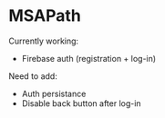 # MSAPath

Currently working: 
- Firebase auth (registration + log-in)

Need to add:
- Auth persistance
- Disable back button after log-in
